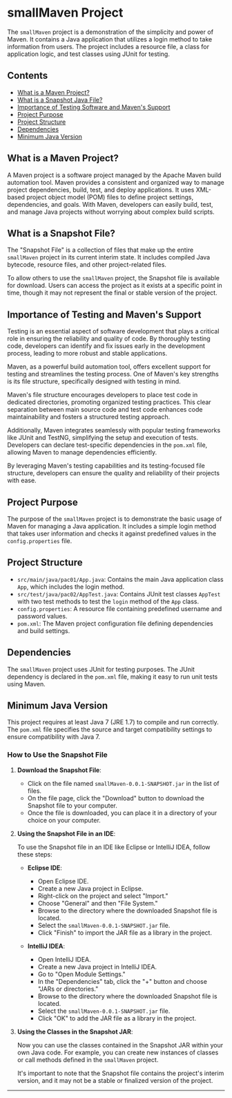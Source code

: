 # smallMaven Project

The `smallMaven` project is a demonstration of the simplicity and power of Maven. It contains a Java application that utilizes a login method to take information from users. The project includes a resource file, a class for application logic, and test classes using JUnit for testing.

## Contents

- [What is a Maven Project?](#what-is-a-maven-project)
- [What is a Snapshot Java File?](#what-is-a-snapshot-java-file)
- [Importance of Testing Software and Maven's Support](#importance-of-testing-software-and-mavens-support)
- [Project Purpose](#project-purpose)
- [Project Structure](#project-structure)
- [Dependencies](#dependencies)
- [Minimum Java Version](#minimum-java-version)


## What is a Maven Project?

A Maven project is a software project managed by the Apache Maven build automation tool. Maven provides a consistent and organized way to manage project dependencies, build, test, and deploy applications. It uses XML-based project object model (POM) files to define project settings, dependencies, and goals. With Maven, developers can easily build, test, and manage Java projects without worrying about complex build scripts.

##  What is a Snapshot File?

The "Snapshot File" is a collection of files that make up the entire `smallMaven` project in its current interim state. It includes compiled Java bytecode, resource files, and other project-related files.

To allow others to use the `smallMaven` project, the Snapshot file is available for download. Users can access the project as it exists at a specific point in time, though it may not represent the final or stable version of the project.

## Importance of Testing and Maven's Support

Testing is an essential aspect of software development that plays a critical role in ensuring the reliability and quality of code. By thoroughly testing code, developers can identify and fix issues early in the development process, leading to more robust and stable applications.

Maven, as a powerful build automation tool, offers excellent support for testing and streamlines the testing process. One of Maven's key strengths is its file structure, specifically designed with testing in mind.

Maven's file structure encourages developers to place test code in dedicated directories, promoting organized testing practices. This clear separation between main source code and test code enhances code maintainability and fosters a structured testing approach.

Additionally, Maven integrates seamlessly with popular testing frameworks like JUnit and TestNG, simplifying the setup and execution of tests. Developers can declare test-specific dependencies in the `pom.xml` file, allowing Maven to manage dependencies efficiently.

By leveraging Maven's testing capabilities and its testing-focused file structure, developers can ensure the quality and reliability of their projects with ease.




## Project Purpose

The purpose of the `smallMaven` project is to demonstrate the basic usage of Maven for managing a Java application. It includes a simple login method that takes user information and checks it against predefined values in the `config.properties` file.

## Project Structure

- `src/main/java/pac01/App.java`: Contains the main Java application class `App`, which includes the login method.
- `src/test/java/pac02/AppTest.java`: Contains JUnit test classes `AppTest` with two test methods to test the `login` method of the `App` class.
- `config.properties`: A resource file containing predefined username and password values.
- `pom.xml`: The Maven project configuration file defining dependencies and build settings.

## Dependencies

The `smallMaven` project uses JUnit for testing purposes. The JUnit dependency is declared in the `pom.xml` file, making it easy to run unit tests using Maven.

## Minimum Java Version

This project requires at least Java 7 (JRE 1.7) to compile and run correctly. The `pom.xml` file specifies the source and target compatibility settings to ensure compatibility with Java 7.


### How to Use the Snapshot File

1. **Download the Snapshot File**:

   
   - Click on the file named `smallMaven-0.0.1-SNAPSHOT.jar` in the list of files.
   - On the file page, click the "Download" button to download the Snapshot file to your computer.
   - Once the file is downloaded, you can place it in a directory of your choice on your computer.

2. **Using the Snapshot File in an IDE**:

   To use the Snapshot file in an IDE like Eclipse or IntelliJ IDEA, follow these steps:

   - **Eclipse IDE**:

     - Open Eclipse IDE.
     - Create a new Java project in Eclipse.
     - Right-click on the project and select "Import."
     - Choose "General" and then "File System."
     - Browse to the directory where the downloaded Snapshot file is located.
     - Select the `smallMaven-0.0.1-SNAPSHOT.jar` file.
     - Click "Finish" to import the JAR file as a library in the project.

   - **IntelliJ IDEA**:

     - Open IntelliJ IDEA.
     - Create a new Java project in IntelliJ IDEA.
     - Go to "Open Module Settings."
     - In the "Dependencies" tab, click the "+" button and choose "JARs or directories."
     - Browse to the directory where the downloaded Snapshot file is located.
     - Select the `smallMaven-0.0.1-SNAPSHOT.jar` file.
     - Click "OK" to add the JAR file as a library in the project.

3. **Using the Classes in the Snapshot JAR**:

   Now you can use the classes contained in the Snapshot JAR within your own Java code. For example, you can create new instances of classes or call methods defined in the `smallMaven` project.

   It's important to note that the Snapshot file contains the project's interim version, and it may not be a stable or finalized version of the project.

---





